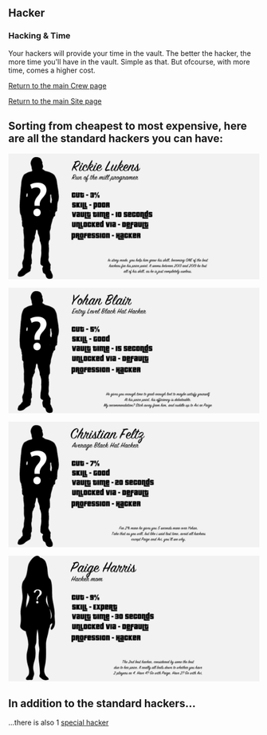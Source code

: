 ## Hacker

### Hacking & Time

Your hackers will provide your time in the vault. The better the hacker, the more time you'll have in the vault. Simple as that. But ofcourse, with more time, comes a higher cost.

[Return to the main Crew page](https://reddey.github.io/dchelp/crew)

[Return to the main Site page](https://reddey.github.io/dchelp/)

## Sorting from cheapest to most expensive, here are all the standard hackers you can have:

![Rickie Lukens](https://github.com/Reddey/dchelp/blob/master/crew/hacker/Rickie_Lukens.png?raw=true)

![Yohan Blair](https://github.com/Reddey/dchelp/blob/master/crew/hacker/Yohan_Blair.png?raw=true)

![Christian Feltz](https://github.com/Reddey/dchelp/blob/master/crew/hacker/Christian_Feltz.png?raw=true)

![Paige Harris](https://github.com/Reddey/dchelp/blob/master/crew/hacker/Paige_Harris.png?raw=true)

## In addition to the standard hackers...

...there is also 1 [special hacker](https://reddey.github.io/dchelp/crew/special)
